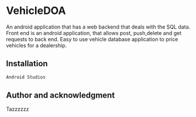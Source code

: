 # VehicleDOA

An android application that has a web backend that deals with the SQL data. Front end is an android application, that allows post, push,delete and get requests to back end. Easy to use vehicle database application to price vehicles for a dealership.
## Installation

```bash
Android Studios
```
## Author and acknowledgment

Tazzzzzz
